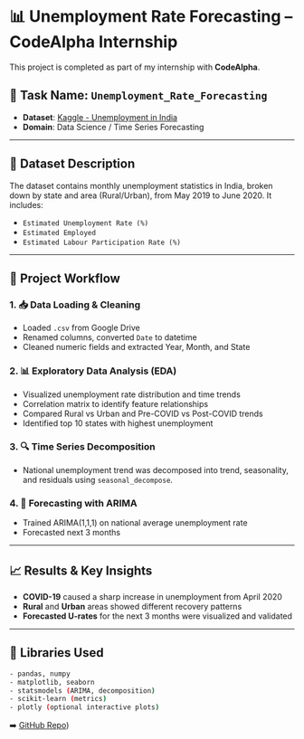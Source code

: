 # 📊 Unemployment Rate Forecasting – CodeAlpha Internship

This project is completed as part of my internship with **CodeAlpha**.

## 🔖 Task Name: `Unemployment_Rate_Forecasting`
- **Dataset**: [Kaggle - Unemployment in India](https://www.kaggle.com/datasets/rajanand/unemployment-in-india)
- **Domain**: Data Science / Time Series Forecasting

---

## 📁 Dataset Description

The dataset contains monthly unemployment statistics in India, broken down by state and area (Rural/Urban), from May 2019 to June 2020. It includes:
- `Estimated Unemployment Rate (%)`
- `Estimated Employed`
- `Estimated Labour Participation Rate (%)`

---

## 🔧 Project Workflow

### 1. 📥 Data Loading & Cleaning
- Loaded `.csv` from Google Drive
- Renamed columns, converted `Date` to datetime
- Cleaned numeric fields and extracted Year, Month, and State

### 2. 📊 Exploratory Data Analysis (EDA)
- Visualized unemployment rate distribution and time trends
- Correlation matrix to identify feature relationships
- Compared Rural vs Urban and Pre-COVID vs Post-COVID trends
- Identified top 10 states with highest unemployment

### 3. 🔍 Time Series Decomposition
- National unemployment trend was decomposed into trend, seasonality, and residuals using `seasonal_decompose`.

### 4. 🤖 Forecasting with ARIMA
- Trained ARIMA(1,1,1) on national average unemployment rate
- Forecasted next 3 months
---

## 📈 Results & Key Insights

- **COVID-19** caused a sharp increase in unemployment from April 2020
- **Rural** and **Urban** areas showed different recovery patterns
- **Forecasted U-rates** for the next 3 months were visualized and validated

---

## 🧰 Libraries Used
```bash
- pandas, numpy
- matplotlib, seaborn
- statsmodels (ARIMA, decomposition)
- scikit-learn (metrics)
- plotly (optional interactive plots)
```

➡️ [GitHub Repo](https://github.com/Abre1234/CodeAlpha_Unemployment_Rate/blob/main/Unemployment.ipynb))
